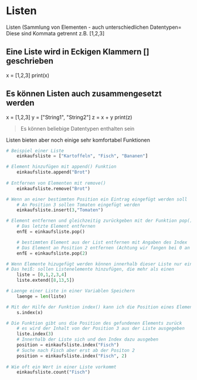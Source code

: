 # Listen
Listen (Sammlung von Elementen - auch unterschiedlichen Datentypen=
Diese sind Kommata getrennt
z.B. [1,2,3]


## Eine Liste wird in Eckigen Klammern [] geschrieben

x = [1,2,3]
print(x)

## Es können Listen auch zusammengesetzt werden
x = [1,2,3]
y = ["String1", "String2"]
z = x + y
print(z)

> Es können beliebige Datentypen enthalten sein

Listen bieten aber noch einige sehr komfortabel Funktionen



```python
# Beispiel einer Liste 
    einkaufsliste = ["Kartoffeln", "Fisch", "Bananen"]

# Element hinzufügen mit append() Funktion
    einkaufsliste.append("Brot")
    
# Entfernen von Elementen mit remove()
    einkaufsliste.remove("Brot")

# Wenn an einer bestimmten Position ein Eintrag eingefügt werden soll
    # An Position 3 sollen Tomaten eingefügt werden
    einkaufsliste.insert(3,"Tomaten")

# Element entfernen und gleichzeitig zurückgeben mit der Funktion pop()
    # Das letzte Element entfernen
    enfE = einkaufsliste.pop()

    # bestimmten Element aus der List entfernen mit Angaben des Index
    # Das Element an Position 2 entfernen (Achtung wir fangen bei 0 an zu zählen)
    enfE = einkaufsliste.pop(2)

# Wenn Elemente hizugefügt werden können innerhalb dieser Liste nur einzelne Einträge ergänzt werden.
# Das heiß: sollen Listenelemente hinzufügen, die mehr als einen 
    liste = [0,1,2,3,4]
    liste.extend([8,13,5])

# Laenge einer Liste in einer Variablen Speichern
    laenge = len(liste)

# Mit der Hilfe der Funktion index() kann ich die Position eines Element innerhalb einer Liste bestimmen.
    s.index(x)

# Die Funktion gibt uns die Position des gefundenen Elements zurück
    # es wird der Inhalt von der Position 3 aus der Liste ausgegeben
    liste.index(3)
    # Innerhalb der Liste sich und den Index dazu ausgeben
    position = einkaufsliste.index("Fisch")
    # Suche nach Fisch aber erst ab der Positon 2
    position = einkaufsliste.index("Fisch", 2)
    
# Wie oft ein Wert in einer Liste vorkommt
    einkaufsliste.count("Fisch")


```
